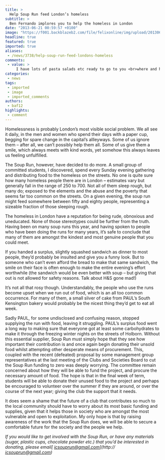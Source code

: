 ```yaml
---
title: >
  Help Soup Run feed London’s homeless
subtitle: >
  Ben Fernando implores you to help the homeless in London
date: "2013-06-21 00:59:57 +0100"
image: "https://f001.backblazeb2.com/file/felixonline/img/upload/201306210159-tna08-pepper-soup.jpg"
headline: true
featured: true
imported: true
aliases:
 - /news/3738/help-soup-run-feed-londons-homeless
comments:
 - value: >
     I have lots of pasta salads etc ready to go to you <br>where and how do I take it there? cous cous and pasta salads all ready <br>thanks <br>07713 627168
categories:
 - news
tags:
 - imported
 - image
 - imported_comments
authors:
 - baf12
highlights:
 - comment
---
```


Homelessness is probably London’s most visible social problem. We all see it daily, in the men and women who spend their days with a paper cup, begging for spare change in the capital’s allleyways. Some of us ignore them – after all, we can’t possibly help them all. Some of us give them a smile, which always meets with kind words, yet somehow this always leaves us feeling unfulfilled.

The Soup Run, however, have decided to do more. A small group of committed students, I discovered, spend every Sunday evening gathering and distributing food to the homeless on the streets. No one is quite sure how many homeless people there are in London – estimates vary but generally fall in the range of 250 to 700. Not all of them sleep rough, but many do; exposed to the elements and the abuse and the poverty that seems far too common on the streets. On a given evening, the soup run might feed somewhere between fifty and eighty people, representing a sizeable fraction of those sleeping rough.

The homeless in London have a reputation for being rude, obnoxious and uneducated. None of those stereotypes could be further from the truth. Having been on many soup runs this year, and having spoken to people who have been doing the runs for many years, it’s safe to conclude that many of them are amongst the kindest and most genuine people that you could meet.

If you handed a surplus, slightly squashed sandwich as dinner to most people, they’d probably be insulted and give you a funny look. But to someone who can’t even afford the bread to make that same sandwich, the smile on their face is often enough to make the entire evening’s effort worthwhile (the sandwich would be even better with soup – but giving that out is not allowed for safety reasons. Talk about H&S gone mad!)

It’s not all that rosy though. Understandably, the people who use the runs become upset when we run out of food, which is an all too common occurrence. For many of them, a small sliver of cake from PAUL’s South Kensington bakery would probably be the nicest thing they’d get to eat all week.

Sadly PAUL, for some undisclosed and confusing reason, stopped supplying the run with food, leaving it struggling. PAUL’s surplus food went a long way to making sure that everyone got at least some carbohydrates to make it through the freezing winter nights on the streets of Holborn. Without this essential supplier, Soup Run must simply hope that they see how important their contribution is and once again begin donating their unsold food whilst attempting other desperate means of procurement.
 This, coupled with the recent (defeated) proposal by some management group representatives at the last meeting of the Clubs and Societies Board to cut the Soup Run funding to zero was deeply worrying. The committee remain concerned about how they will be able to fund the project, and procure the necessary amount of food. The hope is that in the final week of term, students will be able to donate their unused food to the project and perhaps be encouraged to volunteer over the summer if they are around, or over the course of the next year; giving the club the support that it needs.

It does seem a shame that the future of a club that contributes so much to the local community should have to worry about its most basic funding and supplies, given that it helps those in society who are amongst the most vulnerable and open to exploitation. My only hope is that by raising awareness of the work that the Soup Run does, we will be able to secure a comfortable future for the society and the people we help.

_If you would like to get involved with the Soup Run, or have any materials (sugar, plastic cups, chocolate powder etc.) that you’d be interested in donating, please email[ icsouprun@gmail.com](http:// icsouprun@gmail.com)_
